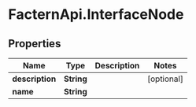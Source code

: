 # FacternApi.InterfaceNode

## Properties
Name | Type | Description | Notes
------------ | ------------- | ------------- | -------------
**description** | **String** |  | [optional] 
**name** | **String** |  | 


